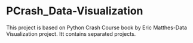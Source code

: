 # PCrash_Data-Visualization
This project is based on Python Crash Course book by Eric Matthes-Data Visualization project.
Itt contains separated projects.
